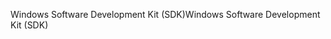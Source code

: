 <span data-ttu-id="6b417-101">Windows Software Development Kit (SDK)</span><span class="sxs-lookup"><span data-stu-id="6b417-101">Windows Software Development Kit (SDK)</span></span>